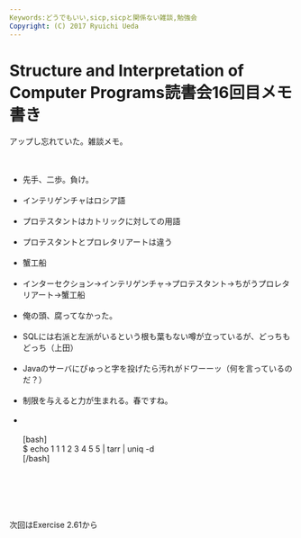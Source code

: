 ```yaml
---
Keywords:どうでもいい,sicp,sicpと関係ない雑談,勉強会
Copyright: (C) 2017 Ryuichi Ueda
---
```


# Structure and Interpretation of Computer Programs読書会16回目メモ書き
アップし忘れていた。雑談メモ。<br />
<br />
<ul><br />
<li>先手、二歩。負け。</li><br />
<li>インテリゲンチャはロシア語</li><br />
<li>プロテスタントはカトリックに対しての用語</li><br />
<li>プロテスタントとプロレタリアートは違う</li><br />
<li>蟹工船</li><br />
<li>インターセクション→インテリゲンチャ→プロテスタント→ちがうプロレタリアート→蟹工船</li><br />
<li>俺の頭、腐ってなかった。</li><br />
<li>SQLには右派と左派がいるという根も葉もない噂が立っているが、どっちもどっち（上田）</li><br />
<li>Javaのサーバにぴゅっと字を投げたら汚れがドワーーッ（何を言っているのだ？）</li><br />
<li>制限を与えると力が生まれる。春ですね。</li><br />
<li><br />
<br />
[bash]<br />
$ echo 1 1 1 2 3 4 5 5 | tarr | uniq -d<br />
[/bash]<br />
<br />
</li><br />
<br />
</ul><br />
<br />
次回はExercise 2.61から

